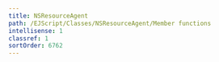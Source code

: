 ```yaml
---
title: NSResourceAgent
path: /EJScript/Classes/NSResourceAgent/Member functions
intellisense: 1
classref: 1
sortOrder: 6762
---
```





